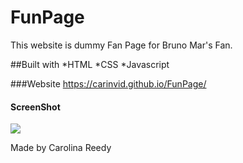 # FunPage

This website is dummy Fan Page for Bruno Mar's Fan.

##Built with
*HTML
*CSS
\*Javascript

###Website
https://carinvid.github.io/FunPage/

#### ScreenShot

![](pics/ScreebS.jpg)

Made by Carolina Reedy
